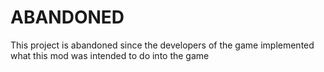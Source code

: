 # ABANDONED

This project is abandoned since the developers of the game implemented what this mod was intended to do into the game
